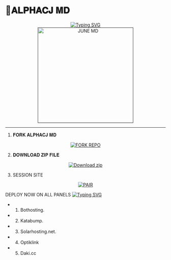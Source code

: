 # 🌌𝐀𝐋𝐏𝐇𝐀𝐂𝐉 𝐌𝐃

<div align="center"> 
  <a href="https://git.io/typing-svg"> 
    <img src="https://readme-typing-svg.demolab.com?font=Rockwell&size=50&pause=1000&color=33ff00&center=true&width=910&height=100&lines=June-Official;Multi+Device+Whatsapp+Bot;Made+by+supreme" alt="Typing SVG" />
  </a> 
</div> 

<div align="center"> 
  <a href=""> 
    <img src="https://files.catbox.moe/vqb7qx.jpg" alt="JUNE MD" height="300"> 
  </a> 
</div>


---
1. 𝐅𝐎𝐑𝐊 𝐀𝐋𝐏𝐇𝐀𝐂𝐉 𝐌𝐃
<div align="center">
  <a href="https://github.com/vinpink2/June-md/fork">
    <img src="https://img.shields.io/badge/Fork%20Alphacj %20Repo-100000?style=for-the-badge&logo=scan&logoColor=white&labelColor=darkblue&color=darkblue" alt="FORK REPO"/>
  </a>
</div>

2. 𝐃𝐎𝐖𝐍𝐋𝐎𝐀𝐃 𝐙𝐈𝐏 𝐅𝐈𝐋𝐄  
<p align="center">
    <a href="https://codeload.github.com/vinpink2/JUNE-MD/zip/refs/heads/main" target="_blank">
        <img alt="Download zip" src="https://img.shields.io/badge/ALPHACJ MD FILE%20 FILE-100000?style=for-the-badge&logo=scan&logoColor=white&labelColor=darkorange&color=purple"/>
    </a>
</p>

3. SESSION SITE

<div align="center">
  <a href="https://junesession-3843c7507ad7.herokuapp.com/" target="_blank">
    <img src="https://img.shields.io/badge/Alpha%20Session%20pair-100000?style=for-the-badge&logo=scan&logoColor=white&labelColor=darkblue&color=darkred" alt="PAIR"/>
  </a>
</div>

DEPLOY NOW ON ALL PANELS
[![Typing SVG](https://readme-typing-svg.demolab.com/?lines=The+bot+supports+deployment;on+all+Free+Panels+easily)](https://git.io/typing-svg)

- 1.  Bothosting.
- 2.  Katabump.
- 3.  Solarhosting.net.
- 4.  Optiklink
- 5.  Daki.cc
